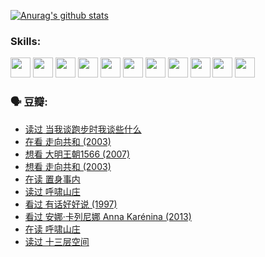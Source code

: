 
[![Anurag's github stats](https://github-readme-stats.vercel.app/api?username=w940853815)](https://github.com/anuraghazra/github-readme-stats)

### Skills:

<code><img height="32" src="https://cdn.jsdelivr.net/npm/simple-icons@v5/icons/python.svg"></code>
<code><img height="32" src="https://cdn.jsdelivr.net/npm/simple-icons@v5/icons/javascript.svg"></code>
<code><img height="32" src="https://cdn.jsdelivr.net/npm/simple-icons@v5/icons/django.svg"></code>
<code><img height="32" src="https://cdn.jsdelivr.net/npm/simple-icons@v5/icons/flask.svg"></code>
<code><img height="32" src="https://cdn.jsdelivr.net/npm/simple-icons@v5/icons/vuetify.svg"></code>
<code><img height="32" src="https://cdn.jsdelivr.net/npm/simple-icons@v5/icons/git.svg"></code>
<code><img height="32" src="https://cdn.jsdelivr.net/npm/simple-icons@v5/icons/docker.svg"></code>
<code><img height="32" src="https://cdn.jsdelivr.net/npm/simple-icons@v5/icons/postgresql.svg"></code>
<code><img height="32" src="https://cdn.jsdelivr.net/npm/simple-icons@v5/icons/elasticsearch.svg"></code>
<code><img height="32" src="https://cdn.jsdelivr.net/npm/simple-icons@v5/icons/macos.svg"></code>
<code><img height="32" src="https://cdn.jsdelivr.net/npm/simple-icons@v5/icons/linux.svg"></code>

### 🗣 豆瓣:

<!-- DOUBAN-ACTIVITIES:START -->
- [读过 当我谈跑步时我谈些什么](https://www.douban.com/people/136069238/status/3715422296/?_i=41874794)
- [在看 走向共和‎ (2003)](https://www.douban.com/people/136069238/status/3711470443/?_i=41874794)
- [想看 大明王朝1566‎ (2007)](https://www.douban.com/people/136069238/status/3710980213/?_i=41874794)
- [想看 走向共和‎ (2003)](https://www.douban.com/people/136069238/status/3710980002/?_i=41874794)
- [在读 置身事内](https://www.douban.com/people/136069238/status/3710472151/?_i=41874794)
- [读过 呼啸山庄](https://www.douban.com/people/136069238/status/3710470617/?_i=41874794)
- [看过 有话好好说‎ (1997)](https://www.douban.com/people/136069238/status/3709833172/?_i=41874794)
- [看过 安娜·卡列尼娜 Anna Karénina‎ (2013)](https://www.douban.com/people/136069238/status/3708942010/?_i=41874794)
- [在读 呼啸山庄](https://www.douban.com/people/136069238/status/3701626992/?_i=41874794)
- [读过 十三层空间](https://www.douban.com/people/136069238/status/3700755247/?_i=41874794)
<!-- DOUBAN-ACTIVITIES:END -->
<!--
**w940853815/w940853815** is a ✨ _special_ ✨ repository because its `README.md` (this file) appears on your GitHub profile.

Here are some ideas to get you started:

- 🔭 I’m currently working on ...
- 🌱 I’m currently learning ...
- 👯 I’m looking to collaborate on ...
- 🤔 I’m looking for help with ...
- 💬 Ask me about ...
- 📫 How to reach me: ...
- 😄 Pronouns: ...
- ⚡ Fun fact: ...
-->
